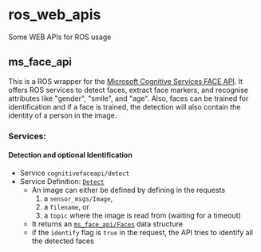 # ros_web_apis
Some WEB APIs for ROS usage

## ms_face_api

This is a ROS wrapper for the [Microsoft Cognitive Services FACE API](https://www.microsoft.com/cognitive-services/en-us/face-api). It offers ROS services to detect faces, extract face markers, and recognise attributes like "gender", "smile", and "age". Also, faces can be trained for identification and if a face is trained, the detection will also contain the identity of a person in the image.

### Services:

#### Detection and optional Identification

* Service `cognitivefaceapi/detect`
* Service Definition: [`Detect`](/LCAS/ros_web_apis/blob/master/ms_face_api/srv/Detect.srv)
  * An image can either be defined by defining in the requests 
    1. a `sensor_msgs/Image`,
    2. a `filename`, or
    3. a `topic` where the image is read from (waiting for a timeout)
  * It returns an [`ms_face_api/Faces`](https://github.com/LCAS/ros_web_apis/blob/master/ms_face_api/msg/Faces.msg) data structure
  * if the `identify` flag is `true` in the request, the API tries to identify all the detected faces
